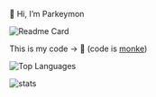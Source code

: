 👋 Hi, I’m Parkeymon

![Readme Card](https://github-readme-stats.vercel.app/api?username=Parkeymon&theme=radical)

This is my code -> 🐒
(code is [monke](https://www.youtube.com/watch?v=bxqLsrlakK8))

![Top Languages](https://github-readme-stats.vercel.app/api/top-langs/?username=Parkeymon&theme=radical&layout=compact)

![stats](https://github-readme-stats.vercel.app/api/wakatime?username=Parkeymon&theme=radical&layout=compact)
